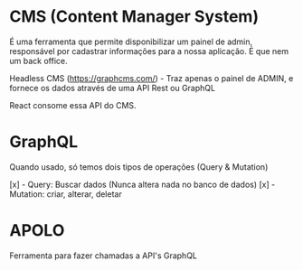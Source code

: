 # CMS (Content Manager System) 

É uma ferramenta que permite disponibilizar um painel de admin, responsável por cadastrar informações para a nossa aplicação. É que nem um back office.

Headless CMS (https://graphcms.com/) - Traz apenas o painel de ADMIN, e fornece os dados através de uma API Rest ou GraphQL

React consome essa API do CMS.

# GraphQL
Quando usado, só temos dois tipos de operações (Query & Mutation)

[x] - Query: Buscar dados (Nunca altera nada no banco de dados)
[x] - Mutation: criar, alterar, deletar

# APOLO 
Ferramenta para fazer chamadas a API's GraphQL